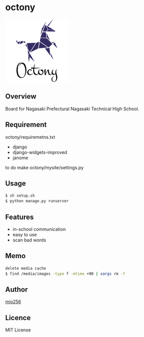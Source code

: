 # octony

![logo](./logo.png)

## Overview

Board for Nagasaki Prefectural Nagasaki Technical High School.

## Requirement

octony/requiremetns.txt

- django
- django-widgets-improved
- janome

to do make octony/mysite/settings.py

## Usage

```sh
$ sh setup.sh
$ python manage.py runserver
```

## Features

- in-school communication
- easy to use
- scan bad words

## Memo

```sh
delete media cache
$ find /media/images -type f -mtime +90 | xargs rm -f


```

## Author

[mio256](https://github.com/mio256)

## Licence

MIT License